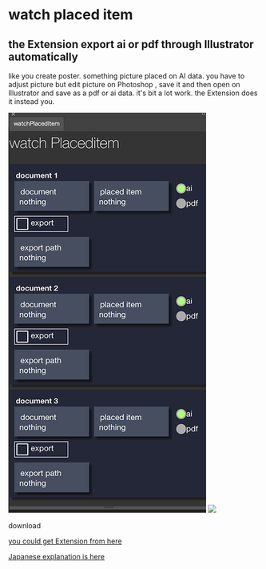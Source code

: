 <h1>watch placed item</h1>
<h2>the Extension export ai or pdf through Illustrator automatically</h2>
<p>like you create poster. something picture placed on AI data. you have to adjust picture but edit picture on Photoshop , save it and then open on Illustrator and save as a pdf or ai data. it's bit a lot work. the Extension does it instead you. </p>

<img src="readmeImg/panel.png">

<img src="readImg/watching.png">

<p>download</p>
<a href="https://exchange.adobe.com/creativecloud.details.104709.watchplaceditem.html">you could get Extension from here</a>

<a href="https://kawano-shuji.com/justdiary/2020/09/08/extension-watch-placed-image/">Japanese explanation is here</a>